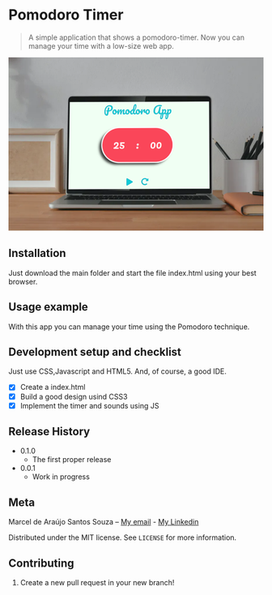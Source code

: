 # Pomodoro Timer
> A simple application that shows a pomodoro-timer. Now you can manage your time with a low-size web app.

![Images of the app](./pomodoro-timer/main1.png)

## Installation
 Just download the main folder and start the file index.html using your best browser.

## Usage example

With this app you can manage your time using the Pomodoro technique.

## Development setup and checklist

Just use CSS,Javascript and HTML5. And, of course, a good IDE.

- [X] Create a index.html
- [X] Build a good design usind CSS3
- [X] Implement the timer and sounds using JS

## Release History

* 0.1.0
    * The first proper release
* 0.0.1
    * Work in progress

## Meta

Marcel de Araújo Santos Souza – [My email](marcelaraujosantossouza19@gmail.com) - [My Linkedin](https://www.linkedin.com/in/marcel-santos-souza-bbbaa1191/)

Distributed under the MIT license. See ``LICENSE`` for more information.



## Contributing

1. Create a new pull request in your new branch!
